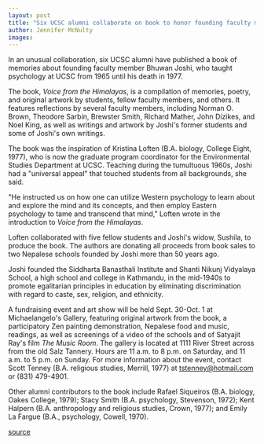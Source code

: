 ```yaml
---
layout: post
title: "Six UCSC alumni collaborate on book to honor founding faculty member Bhuwan Joshi"
author: Jennifer McNulty
images:
---
```


In an unusual collaboration, six UCSC alumni have published a book of memories about founding faculty member Bhuwan Joshi, who taught psychology at UCSC from 1965 until his death in 1977.

The book, _Voice from the Himalayas_, is a compilation of memories, poetry, and original artwork by students, fellow faculty members, and others. It features reflections by several faculty members, including Norman O. Brown, Theodore Sarbin, Brewster Smith, Richard Mather, John Dizikes, and Noel King, as well as writings and artwork by Joshi's former students and some of Joshi's own writings.

The book was the inspiration of Kristina Loften (B.A. biology, College Eight, 1977), who is now the graduate program coordinator for the Environmental Studies Department at UCSC. Teaching during the tumultuous 1960s, Joshi had a "universal appeal" that touched students from all backgrounds, she said.

"He instructed us on how one can utilize Western psychology to learn about and explore the mind and its concepts, and then employ Eastern psychology to tame and transcend that mind," Loften wrote in the introduction to _Voice from the Himalayas_.

Loften collaborated with five fellow students and Joshi's widow, Sushila, to produce the book. The authors are donating all proceeds from book sales to two Nepalese schools founded by Joshi more than 50 years ago.

Joshi founded the Siddharta Banasthali Institute and Shanti Nikunj Vidyalaya School, a high school and college in Kathmandu, in the mid-1940s to promote egalitarian principles in education by eliminating discrimination with regard to caste, sex, religion, and ethnicity.

A fundraising event and art show will be held Sept. 30-Oct. 1 at Michaelangelo's Gallery, featuring original artwork from the book, a participatory Zen painting demonstration, Nepalese food and music, readings, as well as screenings of a video of the schools and of Satyajit Ray's film _The Music Room_. The gallery is located at 1111 River Street across from the old Salz Tannery. Hours are 11 a.m. to 8 p.m. on Saturday, and 11 a.m. to 5 p.m. on Sunday. For more information about the event, contact Scott Tenney (B.A. religious studies, Merrill, 1977) at [tstenney@hotmail.com][1] or (831) 479-4901.

Other alumni contributors to the book include Rafael Siqueiros (B.A. biology, Oakes College, 1979); Stacy Smith (B.A. psychology, Stevenson, 1972); Kent Halpern (B.A. anthropology and religious studies, Crown, 1977); and Emily La Fargue (B.A., psychology, Cowell, 1970).

[1]: mailto:tstenney@hotmail.com

[source](http://www1.ucsc.edu/currents/06-07/09-25/voice.asp "Permalink to voice")
